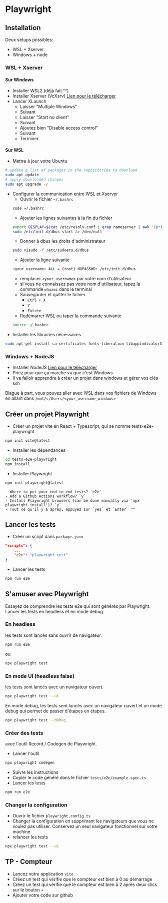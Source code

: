 # Playwright

## Installation

Deux setups possibles:
- WSL + Xserver
- Windows + node

### WSL + Xserver

#### Sur Windows

- Installer WSL2 (déjà fait ^^)
- Installer Xserver (VcXsrv) [Lien pour le télécharger](https://sourceforge.net/projects/vcxsrv/)
- Lancer XLaunch
    - Laisser "Multiple Windows"
    - Suivant 
    - Laisser "Start no client"
    - Suivant
    - Ajoutez bien "Disable access control"
    - Suivant
    - Terminer

#### Sur WSL

- Mettre à jour votre Ubuntu
```bash
# update a list of packages in the repositories to download
sudo apt update
# apply downloaded changes
sudo apt upgrade -y
```
- Configurer la communication entre WSL et Xserver
    - Ouvrir le fichier `~/.bashrc`
    ```bash
    code ~/.bashrc
    ```
    - Ajouter les lignes suivantes à la fin du fichier
    ```bash
    export DISPLAY=$(cat /etc/resolv.conf | grep nameserver | awk '{print $2; exit;}'):0.0
    sudo /etc/init.d/dbus start &> /dev/null
    ```
    - Donner à dbus les droits d'administrateur
    ```bash
    sudo visudo -f /etc/sudoers.d/dbus
    ```
    - Ajouter la ligne suivante
    ```bash
    <your_username> ALL = (root) NOPASSWD: /etc/init.d/dbus
    ```
    - remplacer `<your_username>` par votre nom d'utilisateur
    - si vous ne connaissez pas votre nom d'utilisateur, tapez la commande `whoami` dans le terminal
    - Sauvegarder et quitter le fichier
        - `Ctrl + X`
        - `Y`
        - `Entrée`
    - Redémarrer WSL ou taper la commande suivante
    ```bash
    source ~/.bashrc
    ```
- Installer les librairies nécessaires
```bash
sudo apt-get install ca-certificates fonts-liberation libappindicator3-1 libasound2 libatk-bridge2.0-0 libatk1.0-0 libc6 libcairo2 libcups2 libdbus-1-3 libexpat1 libfontconfig1 libgbm1 libgcc1 libglib2.0-0 libgtk-3-0 libnspr4 libnss3 libpango-1.0-0 libpangocairo-1.0-0 libstdc++6 libx11-6 libx11-xcb1 libxcb1 libxcomposite1 libxcursor1 libxdamage1 libxext6 libxfixes3 libxi6 libxrandr2 libxrender1 libxss1 libxtst6 lsb-release wget xdg-utils
```

### Windows + NodeJS

- Installer NodeJS [Lien pour le télécharger](https://nodejs.org/en/download/)
- Priez pour que ça marche vu que c'est Windows
- Il va falloir apprendre à créer un projet dans windows et gérer vos clés ssh

Blague à part, vous pouvez aller avec WSL dans vos fichiers de Windows en allant dans `/mnt/c/Users/<your_username_windows>`

## Créer un projet Playwright

- Créer un projet vite en React + Typescript, qui se nomme tests-e2e-playwright
```bash
npm init vite@latest
```
- Installer les dépendances
```bash
cd tests-e2e-playwright
npm install
```
- Installer Playwright
```bash
npm init playwright@latest
```
    - Where to put your end-to-end tests? `e2e`
    - Add a Github Actions workflow? `y`
    - Install Playwright browsers (can be done manually via 'npx playwright install')? `y`
    - Tout ce qu'il y a après, appuyez sur `yes` et `Enter` ^^

## Lancer les tests

- Créer un script dans `package.json`
```json
"scripts": {
    ...
    "e2e": "playwright test"
}
```
- Lancer les tests
```bash
npm run e2e
```

## S'amuser avec Playwright

Essayez de comprendre les tests e2e qui sont générés par Playwright.
Lancer les tests en headless et en mode debug.

### En headless

les tests sont lancés sans ouvrir de navigateur.

```bash
npm run e2e
```

ou 

```bash
npx playwright test
```

### En mode UI (headless false)

les tests sont lancés avec un navigateur ouvert.

```bash
npx playwright test --ui
```

En mode debug, les tests sont lancés avec un navigateur ouvert et un mode debug qui permet de passer d'étapes en étapes.

```bash
npx playwright test --debug
```

### Créer des tests

avec l'outil Record / Codegen de Playwright.

- Lancer l'outil
```bash
npx playwright codegen
```
- Suivre les instructions
- Copier le code généré dans le fichier `tests/e2e/example.spec.ts`
- Lancer les tests
```bash
npm run e2e
```

### Changer la configuration

- Ouvrir le fichier `playwright.config.ts`
- Changer la configuration en supprimant les navigateurs que vous ne voulez pas utiliser. Conservez un seul navigateur fonctionnel sur votre machine.
- relancer les tests
```bash
npx playwright test --ui
```

## TP - Compteur

- Lancez votre application `vite`
- Créez un test qui vérifie que le compteur est bien à 0 au démarrage
- Créez un test qui vérifie que le compteur est bien à 2 après deux clics sur le bouton `+`
- Ajouter votre code sur github